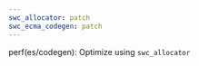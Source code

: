 ```yaml
---
swc_allocator: patch
swc_ecma_codegen: patch
---
```


perf(es/codegen): Optimize using `swc_allocator`

